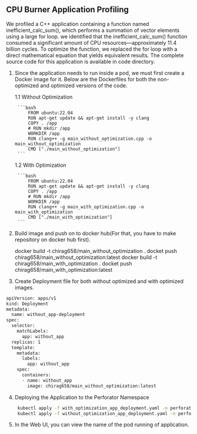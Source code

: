 
## CPU Burner Application Profiling 

We profiled a C++ application containing a function named inefficient_calc_sum(), which performs a summation of vector elements using a large for loop. we identified that the inefficient_calc_sum() function consumed a significant amount of CPU resources—approximately 11.4 billion cycles. To optimize the function, we replaced the for loop with a direct mathematical equation that yields equivalent results. The complete source code for this application is available in code directory. 


1. Since the application needs to run inside a pod, we must first create a Docker image for it. Below are the Dockerfiles for both the non-optimized and optimized versions of the code.

    1.1 Without Optimization
        
        ```bash
            FROM ubuntu:22.04
            RUN apt-get update && apt-get install -y clang
            COPY . /app
            # RUN mkdir /app
            WORKDIR /app
            RUN clang++ -g main_without_optimization.cpp -o main_without_optimization
            CMD ["./main_without_optimization"]
        ```

    1.2 With Optimization 
        
        ```bash
            FROM ubuntu:22.04
            RUN apt-get update && apt-get install -y clang
            COPY . /app
            # RUN mkdir /app
            WORKDIR /app
            RUN clang++ -g main_with_optimization.cpp -o main_with_optimization
            CMD ["./main_with_optimization"]
        ```
    
2. Build image and  push on to docker hub(For that, you have to make repository on docker hub first). 

    docker build -t chirag658/main_without_optimization . 
    docket push chirag658/main_without_optimization:latest
    docker build -t chirag658/main_with_optimization .
    docket push chirag658/main_with_optimization:latest

3. Create Deployment file for both without optimized and with optimized  images. 

```bash
apiVersion: apps/v1
kind: Deployment
metadata:
  name: without_app-deployment
spec:
  selector:
    matchLabels:
      app: without_app
  replicas: 1
  template:
    metadata:
      labels:
        app: without_app
    spec:
      containers:
      - name: without_app
        image: chirag658/main_without_optimization:latest
```

4. Deploying the Application to the Perforator Namespace

    ```bash
     kubectl apply -f with_optimization_app_deployment.yaml -n perforator
     kubectl apply -f without_optimization_app_deployment.yaml -n perforator
    ```

5. In the Web UI, you can view the name of the pod running of application.
